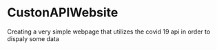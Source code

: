 # CustonAPIWebsite

Creating a very simple webpage that utilizes the covid 19 api in order to dispaly some data
